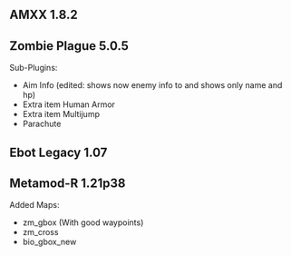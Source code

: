 AMXX 1.8.2
-
Zombie Plague 5.0.5
-
Sub-Plugins:
- Aim Info (edited: shows now enemy info to and shows only name and hp)
- Extra item Human Armor
- Extra item Multijump
- Parachute

Ebot Legacy 1.07
-
Metamod-R 1.21p38
-


Added Maps:
- zm_gbox (With good waypoints)
- zm_cross
- bio_gbox_new


